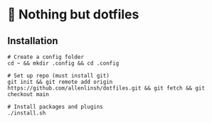# :paperclip: Nothing but dotfiles
## Installation
```
# Create a config folder
cd ~ && mkdir .config && cd .config

# Set up repo (must install git)
git init && git remote add origin https://github.com/allenlinsh/dotfiles.git && git fetch && git checkout main

# Install packages and plugins
./install.sh
``` 
